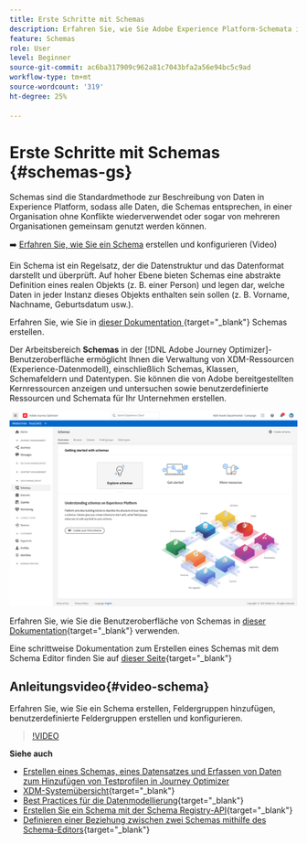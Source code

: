 ```yaml
---
title: Erste Schritte mit Schemas
description: Erfahren Sie, wie Sie Adobe Experience Platform-Schemata in Adobe Journey Optimizer verwenden.
feature: Schemas
role: User
level: Beginner
source-git-commit: ac6ba317909c962a81c7043bfa2a56e94bc5c9ad
workflow-type: tm+mt
source-wordcount: '319'
ht-degree: 25%

---
```


# Erste Schritte mit Schemas {#schemas-gs}

Schemas sind die Standardmethode zur Beschreibung von Daten in Experience Platform, sodass alle Daten, die Schemas entsprechen, in einer Organisation ohne Konflikte wiederverwendet oder sogar von mehreren Organisationen gemeinsam genutzt werden können.

➡️ [Erfahren Sie, wie Sie ein Schema](#video-schema) erstellen und konfigurieren (Video)

Ein Schema ist ein Regelsatz, der die Datenstruktur und das Datenformat darstellt und überprüft. Auf hoher Ebene bieten Schemas eine abstrakte Definition eines realen Objekts (z. B. einer Person) und legen dar, welche Daten in jeder Instanz dieses Objekts enthalten sein sollen (z. B. Vorname, Nachname, Geburtsdatum usw.).

Erfahren Sie, wie Sie in [dieser Dokumentation ](https://experienceleague.adobe.com/docs/experience-platform/xdm/schema/composition.html?lang=de){target=&quot;_blank&quot;} Schemas erstellen.

Der Arbeitsbereich **Schemas** in der [!DNL Adobe Journey Optimizer]-Benutzeroberfläche ermöglicht Ihnen die Verwaltung von XDM-Ressourcen (Experience-Datenmodell), einschließlich Schemas, Klassen, Schemafeldern und Datentypen. Sie können die von Adobe bereitgestellten Kernressourcen anzeigen und untersuchen sowie benutzerdefinierte Ressourcen und Schemata für Ihr Unternehmen erstellen.

![](assets/schemas-home.png)

Erfahren Sie, wie Sie die Benutzeroberfläche von Schemas in [dieser Dokumentation](https://experienceleague.adobe.com/docs/experience-platform/xdm/ui/overview.html){target=&quot;_blank&quot;} verwenden.

Eine schrittweise Dokumentation zum Erstellen eines Schemas mit dem Schema Editor finden Sie auf [dieser Seite](https://experienceleague.adobe.com/docs/experience-platform/xdm/tutorials/create-schema-ui.html?lang=de){target=&quot;_blank&quot;}


## Anleitungsvideo{#video-schema}

Erfahren Sie, wie Sie ein Schema erstellen, Feldergruppen hinzufügen, benutzerdefinierte Feldergruppen erstellen und konfigurieren.

>[!VIDEO](https://video.tv.adobe.com/v/334461?quality=12)

**Siehe auch**

* [Erstellen eines Schemas, eines Datensatzes und Erfassen von Daten zum Hinzufügen von Testprofilen in Journey Optimizer](building-journeys/creating-test-profiles.md)
* [XDM-Systemübersicht](https://experienceleague.adobe.com/docs/experience-platform/xdm/home.html?lang=de){target=&quot;_blank&quot;}
* [Best Practices für die Datenmodellierung](https://experienceleague.adobe.com/docs/experience-platform/xdm/schema/best-practices.html){target=&quot;_blank&quot;}
* [Erstellen Sie ein Schema mit der Schema Registry-API](https://experienceleague.adobe.com/docs/experience-platform/xdm/tutorials/create-schema-api.html){target=&quot;_blank&quot;}
* [Definieren einer Beziehung zwischen zwei Schemas mithilfe des Schema-Editors](https://experienceleague.adobe.com/docs/experience-platform/xdm/tutorials/relationship-ui.html){target=&quot;_blank&quot;}

